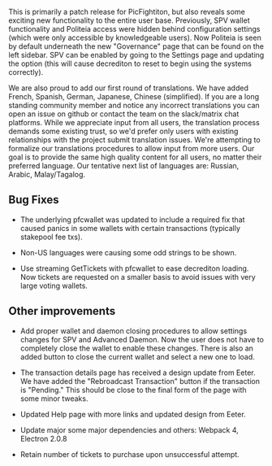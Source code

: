 This is primarily a patch release for PicFightiton, but also reveals some exciting new functionality to the entire user base. Previously, SPV wallet functionality and Politeia access were hidden behind configuration settings (which were only accessible by knowledgeable users). Now Politeia is seen by default underneath the new "Governance" page that can be found on the left sidebar. SPV can be enabled by going to the Settings page and updating the option (this will cause decrediton to reset to begin using the systems correctly).

We are also proud to add our first round of translations. We have added French, Spanish, German, Japanese, Chinese (simplified). If you are a long standing community member and notice any incorrect translations you can open an issue on github or contact the team on the slack/matrix chat platforms. While we appreciate input from all users, the translation process demands some existing trust, so we'd prefer only users with existing relationships with the project submit translation issues. We're attempting to formalize our translations procedures to allow input from more users. Our goal is to provide the same high quality content for all users, no matter their preferred language. Our tentative next list of languages are: Russian, Arabic, Malay/Tagalog.

## Bug Fixes
  - The underlying pfcwallet was updated to include a required fix that caused panics in some wallets with certain transactions (typically stakepool fee txs).

  - Non-US languages were causing some odd strings to be shown.

  - Use streaming GetTickets with pfcwallet to ease decrediton loading. Now tickets are requested on a smaller basis to avoid issues with very large voting wallets.

## Other improvements

  - Add proper wallet and daemon closing procedures to allow settings changes for SPV and Advanced Daemon. Now the user does not have to completely close the wallet to enable these changes. There is also an added button to close the current wallet and select a new one to load.

  - The transaction details page has received a design update from Eeter. We have added the "Rebroadcast Transaction" button if the transaction is "Pending." This should be close to the final form of the page with some minor tweaks.

  - Updated Help page with more links and updated design from Eeter.

  - Update major some major dependencies and others: Webpack 4, Electron 2.0.8

  - Retain number of tickets to purchase upon unsuccessful attempt.

